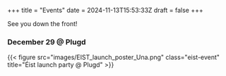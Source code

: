 +++
title = "Events"
date = 2024-11-13T15:53:33Z
draft = false
+++

See you down the front!

### December 29 @ Plugd

{{< figure src="images/EIST_launch_poster_Una.png" class="eist-event" title="Éist launch party @ Plugd" >}}
